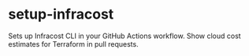 # setup-infracost
Sets up Infracost CLI in your GitHub Actions workflow.  Show cloud cost estimates for Terraform in pull requests.
